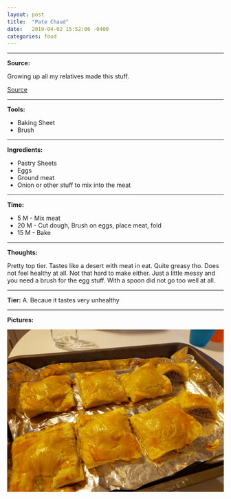 ```yaml
---
layout: post
title:  "Pate Chaud"
date:   2019-04-02 15:52:06 -0400
categories: food
---
```

<hr />

<b>Source:</b>

Growing up all my relatives made this stuff.

<a href="https://www.muttandchops.com/pate-chaud-banh-pate-so/" target="_blank">Source</a>
<hr />

<b>Tools:</b>

<ul>
    <li>Baking Sheet</li>
    <li>Brush</li>
</ul>

<hr />

<b>Ingredients:</b>

<ul>
    <li>Pastry Sheets</li>
    <li>Eggs</li>
    <li>Ground meat</li>
    <li>Onion or other stuff to mix into the meat</li>
</ul>

<hr />

<b>Time:</b> 

<ul>
    <li>5 M - Mix meat</li>
    <li>20 M - Cut dough, Brush on eggs, place meat, fold</li>
    <li>15 M - Bake</li>
</ul>

<hr />

<b>Thoughts:</b>

Pretty top tier. Tastes like a desert with meat in eat. Quite greasy tho. Does not feel healthy at all. Not that hard to make either. Just a little messy and you need a brush for the egg stuff. With a spoon did not go too well at all.

<hr />

<b>Tier:</b> A. Becaue it tastes very unhealthy

<hr />

<b>Pictures:</b> 

![pate-chaud](/assets/images/pate-chaud.jpg)
